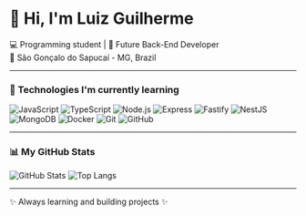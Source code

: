 # 👋 Hi, I'm Luiz Guilherme

💻 Programming student | 🚀 Future Back-End Developer  
📍 São Gonçalo do Sapucaí - MG, Brazil  

---

### 🚀 Technologies I'm currently learning
![JavaScript](https://img.shields.io/badge/JavaScript-F7DF1E?style=for-the-badge&logo=javascript&logoColor=black)
![TypeScript](https://img.shields.io/badge/TypeScript-3178C6?style=for-the-badge&logo=typescript&logoColor=white)
![Node.js](https://img.shields.io/badge/Node.js-43853D?style=for-the-badge&logo=node.js&logoColor=white)
![Express](https://img.shields.io/badge/Express-000000?style=for-the-badge&logo=express&logoColor=white)
![Fastify](https://img.shields.io/badge/Fastify-000000?style=for-the-badge&logo=fastify&logoColor=white)
![NestJS](https://img.shields.io/badge/NestJS-E0234E?style=for-the-badge&logo=nestjs&logoColor=white)
![MongoDB](https://img.shields.io/badge/MongoDB-4EA94B?style=for-the-badge&logo=mongodb&logoColor=white)
![Docker](https://img.shields.io/badge/Docker-2496ED?style=for-the-badge&logo=docker&logoColor=white)
![Git](https://img.shields.io/badge/Git-F05032?style=for-the-badge&logo=git&logoColor=white)
![GitHub](https://img.shields.io/badge/GitHub-181717?style=for-the-badge&logo=github&logoColor=white)

---

### 📊 My GitHub Stats
![GitHub Stats](https://github-readme-stats.vercel.app/api?username=luizguilhermemachado&show_icons=true&theme=dracula)
![Top Langs](https://github-readme-stats.vercel.app/api/top-langs/?username=luizguilhermemachado&layout=compact&theme=dracula)

---

✨ Always learning and building projects ✨
